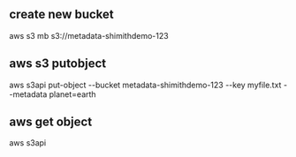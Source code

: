## create new bucket
aws s3 mb s3://metadata-shimithdemo-123

## aws s3 putobject
aws s3api put-object --bucket metadata-shimithdemo-123 --key myfile.txt --metadata planet=earth

## aws get object

aws s3api
